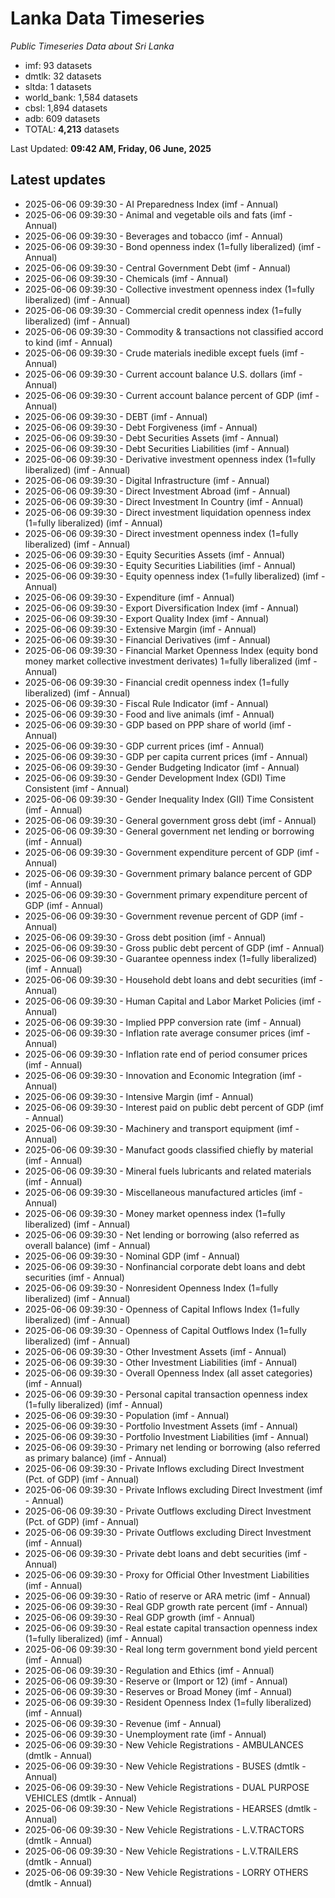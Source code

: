 # Lanka Data Timeseries
*Public Timeseries Data about Sri Lanka*

* imf: 93 datasets
* dmtlk: 32 datasets
* sltda: 1 datasets
* world_bank: 1,584 datasets
* cbsl: 1,894 datasets
* adb: 609 datasets
* TOTAL: **4,213** datasets

Last Updated: **09:42 AM, Friday, 06 June, 2025**

## Latest updates

* 2025-06-06 09:39:30 - AI Preparedness Index (imf - Annual)
* 2025-06-06 09:39:30 - Animal and vegetable oils and fats (imf - Annual)
* 2025-06-06 09:39:30 - Beverages and tobacco (imf - Annual)
* 2025-06-06 09:39:30 - Bond openness index (1=fully liberalized) (imf - Annual)
* 2025-06-06 09:39:30 - Central Government Debt (imf - Annual)
* 2025-06-06 09:39:30 - Chemicals (imf - Annual)
* 2025-06-06 09:39:30 - Collective investment openness index (1=fully liberalized) (imf - Annual)
* 2025-06-06 09:39:30 - Commercial credit openness index (1=fully liberalized) (imf - Annual)
* 2025-06-06 09:39:30 - Commodity & transactions not classified accord to kind (imf - Annual)
* 2025-06-06 09:39:30 - Crude materials inedible except fuels (imf - Annual)
* 2025-06-06 09:39:30 - Current account balance U.S. dollars (imf - Annual)
* 2025-06-06 09:39:30 - Current account balance percent of GDP (imf - Annual)
* 2025-06-06 09:39:30 - DEBT (imf - Annual)
* 2025-06-06 09:39:30 - Debt Forgiveness (imf - Annual)
* 2025-06-06 09:39:30 - Debt Securities Assets (imf - Annual)
* 2025-06-06 09:39:30 - Debt Securities Liabilities (imf - Annual)
* 2025-06-06 09:39:30 - Derivative investment openness index (1=fully liberalized) (imf - Annual)
* 2025-06-06 09:39:30 - Digital Infrastructure (imf - Annual)
* 2025-06-06 09:39:30 - Direct Investment Abroad (imf - Annual)
* 2025-06-06 09:39:30 - Direct Investment In Country (imf - Annual)
* 2025-06-06 09:39:30 - Direct investment liquidation openness index (1=fully liberalized) (imf - Annual)
* 2025-06-06 09:39:30 - Direct investment openness index (1=fully liberalized) (imf - Annual)
* 2025-06-06 09:39:30 - Equity Securities Assets (imf - Annual)
* 2025-06-06 09:39:30 - Equity Securities Liabilities (imf - Annual)
* 2025-06-06 09:39:30 - Equity openness index (1=fully liberalized) (imf - Annual)
* 2025-06-06 09:39:30 - Expenditure (imf - Annual)
* 2025-06-06 09:39:30 - Export Diversification Index (imf - Annual)
* 2025-06-06 09:39:30 - Export Quality Index (imf - Annual)
* 2025-06-06 09:39:30 - Extensive Margin (imf - Annual)
* 2025-06-06 09:39:30 - Financial Derivatives (imf - Annual)
* 2025-06-06 09:39:30 - Financial Market Openness Index (equity bond money market collective investment derivates) 1=fully liberalized (imf - Annual)
* 2025-06-06 09:39:30 - Financial credit openness index (1=fully liberalized) (imf - Annual)
* 2025-06-06 09:39:30 - Fiscal Rule Indicator (imf - Annual)
* 2025-06-06 09:39:30 - Food and live animals (imf - Annual)
* 2025-06-06 09:39:30 - GDP based on PPP share of world (imf - Annual)
* 2025-06-06 09:39:30 - GDP current prices (imf - Annual)
* 2025-06-06 09:39:30 - GDP per capita current prices (imf - Annual)
* 2025-06-06 09:39:30 - Gender Budgeting Indicator (imf - Annual)
* 2025-06-06 09:39:30 - Gender Development Index (GDI) Time Consistent (imf - Annual)
* 2025-06-06 09:39:30 - Gender Inequality Index (GII) Time Consistent (imf - Annual)
* 2025-06-06 09:39:30 - General government gross debt (imf - Annual)
* 2025-06-06 09:39:30 - General government net lending or borrowing (imf - Annual)
* 2025-06-06 09:39:30 - Government expenditure percent of GDP (imf - Annual)
* 2025-06-06 09:39:30 - Government primary balance percent of GDP (imf - Annual)
* 2025-06-06 09:39:30 - Government primary expenditure percent of GDP (imf - Annual)
* 2025-06-06 09:39:30 - Government revenue percent of GDP (imf - Annual)
* 2025-06-06 09:39:30 - Gross debt position (imf - Annual)
* 2025-06-06 09:39:30 - Gross public debt percent of GDP (imf - Annual)
* 2025-06-06 09:39:30 - Guarantee openness index (1=fully liberalized) (imf - Annual)
* 2025-06-06 09:39:30 - Household debt loans and debt securities (imf - Annual)
* 2025-06-06 09:39:30 - Human Capital and Labor Market Policies (imf - Annual)
* 2025-06-06 09:39:30 - Implied PPP conversion rate (imf - Annual)
* 2025-06-06 09:39:30 - Inflation rate average consumer prices (imf - Annual)
* 2025-06-06 09:39:30 - Inflation rate end of period consumer prices (imf - Annual)
* 2025-06-06 09:39:30 - Innovation and Economic Integration (imf - Annual)
* 2025-06-06 09:39:30 - Intensive Margin (imf - Annual)
* 2025-06-06 09:39:30 - Interest paid on public debt percent of GDP (imf - Annual)
* 2025-06-06 09:39:30 - Machinery and transport equipment (imf - Annual)
* 2025-06-06 09:39:30 - Manufact goods classified chiefly by material (imf - Annual)
* 2025-06-06 09:39:30 - Mineral fuels lubricants and related materials (imf - Annual)
* 2025-06-06 09:39:30 - Miscellaneous manufactured articles (imf - Annual)
* 2025-06-06 09:39:30 - Money market openness index (1=fully liberalized) (imf - Annual)
* 2025-06-06 09:39:30 - Net lending or borrowing (also referred as overall balance) (imf - Annual)
* 2025-06-06 09:39:30 - Nominal GDP (imf - Annual)
* 2025-06-06 09:39:30 - Nonfinancial corporate debt loans and debt securities (imf - Annual)
* 2025-06-06 09:39:30 - Nonresident Openness Index (1=fully liberalized) (imf - Annual)
* 2025-06-06 09:39:30 - Openness of Capital Inflows Index (1=fully liberalized) (imf - Annual)
* 2025-06-06 09:39:30 - Openness of Capital Outflows Index (1=fully liberalized) (imf - Annual)
* 2025-06-06 09:39:30 - Other Investment Assets (imf - Annual)
* 2025-06-06 09:39:30 - Other Investment Liabilities (imf - Annual)
* 2025-06-06 09:39:30 - Overall Openness Index (all asset categories) (imf - Annual)
* 2025-06-06 09:39:30 - Personal capital transaction openness index (1=fully liberalized) (imf - Annual)
* 2025-06-06 09:39:30 - Population (imf - Annual)
* 2025-06-06 09:39:30 - Portfolio Investment Assets (imf - Annual)
* 2025-06-06 09:39:30 - Portfolio Investment Liabilities (imf - Annual)
* 2025-06-06 09:39:30 - Primary net lending or borrowing (also referred as primary balance) (imf - Annual)
* 2025-06-06 09:39:30 - Private Inflows excluding Direct Investment (Pct. of GDP) (imf - Annual)
* 2025-06-06 09:39:30 - Private Inflows excluding Direct Investment (imf - Annual)
* 2025-06-06 09:39:30 - Private Outflows excluding Direct Investment (Pct. of GDP) (imf - Annual)
* 2025-06-06 09:39:30 - Private Outflows excluding Direct Investment (imf - Annual)
* 2025-06-06 09:39:30 - Private debt loans and debt securities (imf - Annual)
* 2025-06-06 09:39:30 - Proxy for Official Other Investment Liabilities (imf - Annual)
* 2025-06-06 09:39:30 - Ratio of reserve or ARA metric (imf - Annual)
* 2025-06-06 09:39:30 - Real GDP growth rate percent (imf - Annual)
* 2025-06-06 09:39:30 - Real GDP growth (imf - Annual)
* 2025-06-06 09:39:30 - Real estate capital transaction openness index (1=fully liberalized) (imf - Annual)
* 2025-06-06 09:39:30 - Real long term government bond yield percent (imf - Annual)
* 2025-06-06 09:39:30 - Regulation and Ethics (imf - Annual)
* 2025-06-06 09:39:30 - Reserve or (Import or 12) (imf - Annual)
* 2025-06-06 09:39:30 - Reserves or Broad Money (imf - Annual)
* 2025-06-06 09:39:30 - Resident Openness Index (1=fully liberalized) (imf - Annual)
* 2025-06-06 09:39:30 - Revenue (imf - Annual)
* 2025-06-06 09:39:30 - Unemployment rate (imf - Annual)
* 2025-06-06 09:39:30 - New Vehicle Registrations - AMBULANCES (dmtlk - Annual)
* 2025-06-06 09:39:30 - New Vehicle Registrations - BUSES (dmtlk - Annual)
* 2025-06-06 09:39:30 - New Vehicle Registrations - DUAL PURPOSE VEHICLES (dmtlk - Annual)
* 2025-06-06 09:39:30 - New Vehicle Registrations - HEARSES (dmtlk - Annual)
* 2025-06-06 09:39:30 - New Vehicle Registrations - L.V.TRACTORS (dmtlk - Annual)
* 2025-06-06 09:39:30 - New Vehicle Registrations - L.V.TRAILERS (dmtlk - Annual)
* 2025-06-06 09:39:30 - New Vehicle Registrations - LORRY OTHERS (dmtlk - Annual)